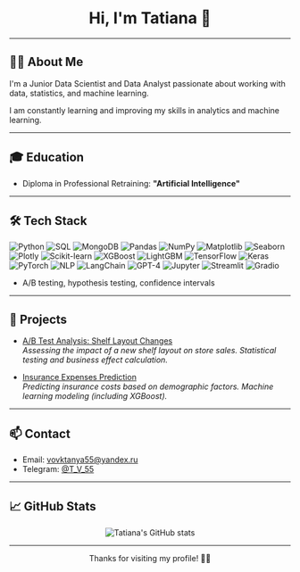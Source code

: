 <h1 align="center">Hi, I'm Tatiana 👋</h1>

---

## 👩‍💻 About Me

I'm a Junior Data Scientist and Data Analyst passionate about working with data, statistics, and machine learning.  

I am constantly learning and improving my skills in analytics and machine learning.

---

## 🎓 Education

- Diploma in Professional Retraining: **"Artificial Intelligence"**

---

## 🛠️ Tech Stack

<p align="left"> <!-- Языки и ядро DS --> <img src="https://img.shields.io/badge/Python-3776AB?style=for-the-badge&logo=python&logoColor=white" alt="Python"/> <img src="https://img.shields.io/badge/SQL-4479A1?style=for-the-badge&logo=mysql&logoColor=white" alt="SQL"/> <img src="https://img.shields.io/badge/NoSQL-MongoDB-47A248?style=for-the-badge&logo=mongodb&logoColor=white" alt="MongoDB"/> <!-- Анализ данных --> <img src="https://img.shields.io/badge/Pandas-150458?style=for-the-badge&logo=pandas&logoColor=white" alt="Pandas"/> <img src="https://img.shields.io/badge/NumPy-013243?style=for-the-badge&logo=numpy&logoColor=white" alt="NumPy"/> <img src="https://img.shields.io/badge/Matplotlib-11557C?style=for-the-badge&logo=matplotlib&logoColor=white" alt="Matplotlib"/> <img src="https://img.shields.io/badge/Seaborn-3776AB?style=for-the-badge&logo=seaborn&logoColor=white" alt="Seaborn"/> <img src="https://img.shields.io/badge/Plotly-3F4F75?style=for-the-badge&logo=plotly&logoColor=white" alt="Plotly"/> <!-- Классический ML --> <img src="https://img.shields.io/badge/Scikit--Learn-F7931E?style=for-the-badge&logo=scikitlearn&logoColor=white" alt="Scikit-learn"/> <img src="https://img.shields.io/badge/XGBoost-FF6600?style=for-the-badge&logo=xgboost&logoColor=white" alt="XGBoost"/> <img src="https://img.shields.io/badge/LightGBM-014E27?style=for-the-badge&logo=lightgbm&logoColor=white" alt="LightGBM"/> <!-- Нейросети и DL --> <img src="https://img.shields.io/badge/TensorFlow-FF6F00?style=for-the-badge&logo=tensorflow&logoColor=white" alt="TensorFlow"/> <img src="https://img.shields.io/badge/Keras-D00000?style=for-the-badge&logo=keras&logoColor=white" alt="Keras"/> <img src="https://img.shields.io/badge/PyTorch-EE4C2C?style=for-the-badge&logo=pytorch&logoColor=white" alt="PyTorch"/> <!-- NLP / Chatbot / LLM --> <img src="https://img.shields.io/badge/NLP-9B59B6?style=for-the-badge&logo=OpenAI&logoColor=white" alt="NLP"/> <img src="https://img.shields.io/badge/LangChain-000000?style=for-the-badge&logo=LangChain&logoColor=white" alt="LangChain"/> <img src="https://img.shields.io/badge/LLM-GPT--4-6A1B9A?style=for-the-badge&logo=openai&logoColor=white" alt="GPT-4"/> <!-- Среды и инструменты --> <img src="https://img.shields.io/badge/Jupyter-F37626?style=for-the-badge&logo=Jupyter&logoColor=white" alt="Jupyter"/> <img src="https://img.shields.io/badge/Streamlit-FF4B4B?style=for-the-badge&logo=streamlit&logoColor=white" alt="Streamlit"/> <img src="https://img.shields.io/badge/Gradio-FF5C5C?style=for-the-badge&logo=gradio&logoColor=white" alt="Gradio"/>  </p>

- A/B testing, hypothesis testing, confidence intervals

---

## 🚀 Projects

- [A/B Test Analysis: Shelf Layout Changes](https://github.com/TatianaVovk/ab_test_shelf_layout_analysis)  
  *Assessing the impact of a new shelf layout on store sales. Statistical testing and business effect calculation.*

- [Insurance Expenses Prediction](https://github.com/TatianaVovk/insurance_expenses_statistics)  
  *Predicting insurance costs based on demographic factors. Machine learning modeling (including XGBoost).*

---

## 📫 Contact

- Email: [vovktanya55@yandex.ru](mailto:vovktanya55@yandex.ru)
- Telegram: [@T_V_55](https://t.me/T_V_55)

---

## 📈 GitHub Stats

<p align="center">
  <img src="https://github-readme-stats.vercel.app/api?username=TatianaVovk&show_icons=true&theme=default" alt="Tatiana's GitHub stats"/>
</p>

---

<p align="center">
  Thanks for visiting my profile! 🚀✨
</p>
